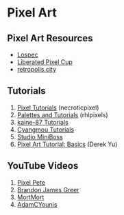 # Pixel Art

## Pixel Art Resources

- [Lospec](https://lospec.com/)
- [Liberated Pixel Cup](https://lpc.opengameart.org/)
- [retropolis.city](https://retropolis.city/)

## Tutorials

1. [Pixel Tutorials](https://www.deviantart.com/necroticpixel/favourites/69245709/Pixel-Tutorials) (necroticpixel)
2. [Palettes and Tutorials](https://www.deviantart.com/rhlpixels) (rhlpixels)
3. [kaine-87 Tutorials](https://www.deviantart.com/kaine-87/favourites/70265202/Tutorial)
4. [Cyangmou Tutorials](https://www.deviantart.com/cyangmou/gallery/37668128/Tutorials)
5. [Studio MiniBoss](https://blog.studiominiboss.com/pixelart)
6. [Pixel Art Tutorial: Basics](https://derekyu.com/makegames/pixelart.html) (Derek Yu)

## YouTube Videos

1. [Pixel Pete](https://www.youtube.com/c/PeterMilko)
2. [Brandon James Greer](https://www.youtube.com/c/BJGpixel)
3. [MortMort](https://www.youtube.com/c/MNRArt)
4. [AdamCYounis](https://www.youtube.com/c/AdamCYounis)
